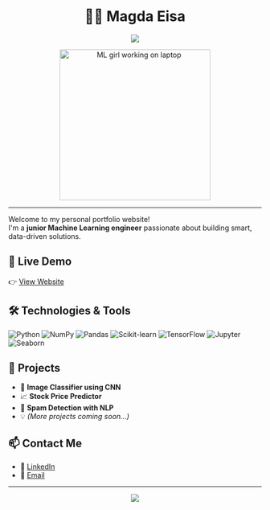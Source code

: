 <h1 align="center">👩‍💻 Magda Eisa</h1>

<p align="center">
  <img src="https://readme-typing-svg.herokuapp.com/?lines=Junior+Machine+Learning+Engineer;Passionate+about+Data+Science&center=true&width=440&height=45&color=F70081&vCenter=true&size=22" />
</p>

<p align="center">
  <img src="https://media.giphy.com/media/L1R1tvI9svkIWwpVYr/giphy.gif" width="300" alt="ML girl working on laptop" />
</p>

---

Welcome to my personal portfolio website!  
I'm a **junior Machine Learning engineer** passionate about building smart, data-driven solutions.

## 🔗 Live Demo
👉 [View Website](https://magda-ahmed.my.canva.site/)

## 🛠️ Technologies & Tools
![Python](https://img.shields.io/badge/Python-3776AB?style=for-the-badge&logo=python&logoColor=white)
![NumPy](https://img.shields.io/badge/Numpy-013243?style=for-the-badge&logo=numpy)
![Pandas](https://img.shields.io/badge/Pandas-150458?style=for-the-badge&logo=pandas)
![Scikit-learn](https://img.shields.io/badge/Scikit--learn-F7931E?style=for-the-badge&logo=scikit-learn)
![TensorFlow](https://img.shields.io/badge/TensorFlow-FF6F00?style=for-the-badge&logo=tensorflow)
![Jupyter](https://img.shields.io/badge/Jupyter-F37626?style=for-the-badge&logo=jupyter)
![Seaborn](https://img.shields.io/badge/Seaborn-1E4E73?style=for-the-badge&logo=python)

## 📂 Projects
- 🧠 **Image Classifier using CNN**
- 📈 **Stock Price Predictor**
- 📧 **Spam Detection with NLP**
- 💡 *(More projects coming soon...)*

## 📫 Contact Me
- 🔗 [LinkedIn](https://www.linkedin.com/in/magda-ahmed-539006238/)
- 📧 [Email](magdaeisaaz1188@gmail.com)

---

<p align="center">
  <img src="https://capsule-render.vercel.app/api?type=waving&color=gradient&height=100&section=footer"/>
</p>
